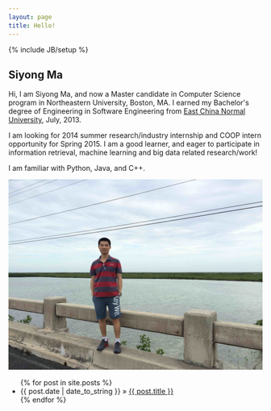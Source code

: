 ```yaml
---
layout: page
title: Hello!
---
```

{% include JB/setup %}

## Siyong Ma

Hi, I am Siyong Ma, and now a Master candidate in Computer Science program in Northeastern University, Boston, MA. I earned my Bachelor's degree of Engineering in Software Engineering from [East China Normal University](http://www.ecnu.edu.cn), July, 2013.

I am looking for 2014 summer research/industry internship and COOP intern opportunity for Spring 2015. I am a good learner, and eager to participate in information retrieval, machine learning and big data related research/work!

I am familiar with Python, Java, and C++. 

![Me](/image/me.jpg)

<ul class="posts">
  {% for post in site.posts %}
    <li><span>{{ post.date | date_to_string }}</span> &raquo; <a href="{{ BASE_PATH }}{{ post.url }}">{{ post.title }}</a></li>
  {% endfor %}
</ul>




